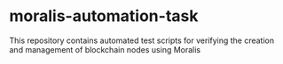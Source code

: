 # moralis-automation-task
This repository contains automated test scripts for verifying the creation and management of blockchain nodes using Moralis
